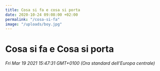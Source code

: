```yaml
---
title: Cosa si fa e cosa si porta
date: 2020-10-24 09:08:00 +02:00
permalink: "/cosa-si-fa"
image: "/uploads/boy.jpg"
---
```


# Cosa si fa e Cosa si porta

_Fri Mar 19 2021 15:47:31 GMT+0100 (Ora standard dell’Europa centrale)_